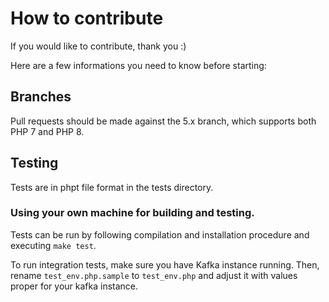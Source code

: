 # How to contribute

If you would like to contribute, thank you :)

Here are a few informations you need to know before starting:

## Branches

Pull requests should be made against the 5.x branch, which supports both PHP 7 and PHP 8.

## Testing

Tests are in phpt file format in the tests directory.

### Using your own machine for building and testing. 

Tests can be run by following compilation and installation procedure 
and executing `make test`.

To run integration tests, make sure you have Kafka instance running.
Then, rename `test_env.php.sample` to `test_env.php` and adjust it
with values proper for your kafka instance.
